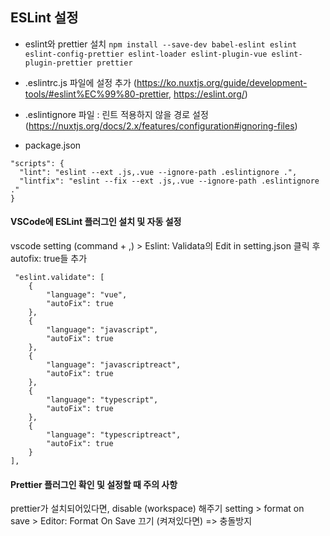 ## ESLint 설정

- eslint와 prettier 설치 
`npm install --save-dev babel-eslint eslint eslint-config-prettier eslint-loader eslint-plugin-vue eslint-plugin-prettier prettier`

- .eslintrc.js 파일에 설정 추가 (https://ko.nuxtjs.org/guide/development-tools/#eslint%EC%99%80-prettier, https://eslint.org/)
- .eslintignore 파일 : 린트 적용하지 않을 경로 설정 (https://nuxtjs.org/docs/2.x/features/configuration#ignoring-files)
- package.json 
```
"scripts": {
  "lint": "eslint --ext .js,.vue --ignore-path .eslintignore .",
  "lintfix": "eslint --fix --ext .js,.vue --ignore-path .eslintignore ."
}
```

#### VSCode에 ESLint 플러그인 설치 및 자동 설정 
vscode setting (command + ,) > Eslint: Validata의 Edit in setting.json 클릭 후 autofix: true들 추가
```
 "eslint.validate": [
    {
        "language": "vue",
        "autoFix": true
    },
    {
        "language": "javascript",
        "autoFix": true
    },
    {
        "language": "javascriptreact",
        "autoFix": true
    },
    {
        "language": "typescript",
        "autoFix": true
    },
    {
        "language": "typescriptreact",
        "autoFix": true
    }
],
```

#### Prettier 플러그인 확인 및 설정할 때 주의 사항
prettier가 설치되어있다면, disable (workspace) 해주기 
setting > format on save > Editor: Format On Save 끄기 (켜져있다면)  => 충돌방지 